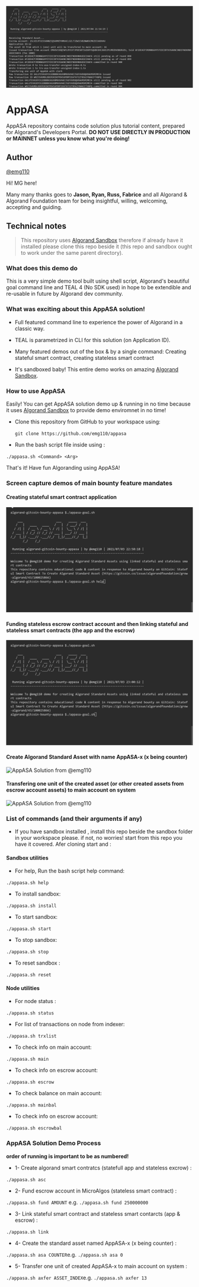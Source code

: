 <img title="AppASA Solution from @emg110 " src="./assets/appasa-banner.png">

# AppASA
AppASA repository contains code solution plus tutorial content, prepared for Algorand's Developers Portal.
**DO NOT USE DIRECTLY IN PRODUCTION or MAINNET unless you know what you're doing!**

## Author

[@emg110 ](https://github.com/emg110)

Hi! MG here!

Many many thanks goes to **Jason, Ryan, Russ, Fabrice** and all Algorand & Algorand Foundation team for being insightful, willing, welcoming, accepting and guiding.

## Technical notes

> This repository uses [Algorand Sandbox](https://gtihub.com/algorand/sandbox) therefore if already have it installed please clone this repo beside it (this repo and sandbox ought to work under the same parent directory).

### What does this demo do
This is a very simple demo tool built using shell script, Algorand's beautiful goal command line and TEAL 4 (No SDK used) in hope to be extendible and re-usable in future by Algorand dev community.

### What was exciting about this AppASA solution!
- Full featured command line to experience the power of Algorand in a classic way.

- TEAL is parametrized in CLI for this solution (on Application ID).
- Many featured demos out of the box & by a single command: Creating stateful smart contract, creating stateless smart contract


- It's sandboxed baby! This entire demo works on amazing [Algorand Sandbox](https://gtihub.com/algorand/sandbox).


### How to use AppASA
Easily! You can get AppASA solution demo up & running in no time because it uses [Algorand Sandbox](https://gtihub.com/algorand/sandbox) to provide demo enviromnet in no time!

- Clone this repository from GitHub to your workspace using:
  
   `git clone https://github.com/emg110/appasa`

- Run the bash script file inside using :

`./appasa.sh <Command> <Arg>` 

That's it! Have fun Algoranding using AppASA!

### Screen capture demos of main bounty feature mandates

#### Creating stateful smart contract application
<img title="AppASA Solution from @emg110 " src="./assets/appasa-start.gif">

#### Funding stateless escrow contract account and then linking stateful and stateless smart contracts (the app and the escrow)
<img title="AppASA Solution from @emg110 " src="./assets/appasa-asc-fund-link.gif">


#### Create Algorand Standard Asset with name AppASA-x (x being counter)
<img title="AppASA Solution from @emg110 " src="./assets/appasa-asa.gif">

#### Transfering one unit of the created asset (or other created assets from escrow account assets) to main account on system
<img title="AppASA Solution from @emg110 " src="./assets/appasa-axfer.gif">

### List of commands (and their arguments if any)

- If you have sandbox installed , install this repo beside the sandbox folder in your workspace please. if not, no worries! start from this repo you have it covered. Afer cloning start and :

#### Sandbox utilities
- For help, Run the bash script help command:

`./appasa.sh help` 

- To install sandbox:

`./appasa.sh install` 

- To start sandbox:

`./appasa.sh start` 

- To stop sandbox:

`./appasa.sh stop` 

- To reset sandbox :

`./appasa.sh reset` 


#### Node utilities

- For node status :

`./appasa.sh status` 

- For list of transactions on node from indexer:

`./appasa.sh trxlist` 

- To check info on main account:

`./appasa.sh main` 

- To check info on escrow account:

`./appasa.sh escrow` 

- To check balance on main account:

`./appasa.sh mainbal` 

- To check info on escrow account:

`./appasa.sh escrowbal` 



### AppASA Solution Demo Process

**order of running is important to be as numbered!**

- 1- Create algorand smart contratcs (statefull app and stateless excrow) :

`./appasa.sh asc`

- 2- Fund escrow account in MicroAlgos (stateless smart contract) :

`./appasa.sh fund AMOUNT` e.g. `./appasa.sh fund 250000000` 

- 3- Link stateful smart contract and stateless smart contarcts (app & escrow) :

`./appasa.sh link`

- 4- Create the standard asset named AppASA-x (x being counter) :

`./appasa.sh asa COUNTER`e.g. `./appasa.sh asa 0` 

- 5- Transfer one unit of created AppASA-x to main account on system :

`./appasa.sh axfer ASSET_INDEX`e.g. `./appasa.sh axfer 13` 




